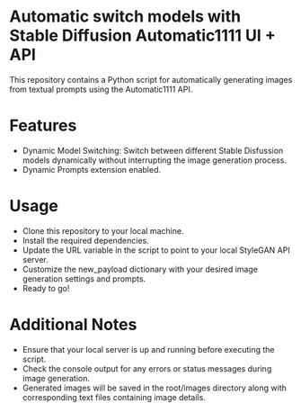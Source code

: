 # Automatic switch models with Stable Diffusion Automatic1111 UI + API

This repository contains a Python script for automatically generating images from textual prompts using the Automatic1111 API.

# Features

 - Dynamic Model Switching: Switch between different Stable Disfussion models dynamically without interrupting the image generation process.
 - Dynamic Prompts extension enabled.

# Usage

 - Clone this repository to your local machine.
 - Install the required dependencies.
 - Update the URL variable in the script to point to your local StyleGAN API server.
 - Customize the new_payload dictionary with your desired image generation settings and prompts.
 - Ready to go!

# Additional Notes

 - Ensure that your local server is up and running before executing the script.
 - Check the console output for any errors or status messages during image generation.
 - Generated images will be saved in the root/images directory along with corresponding text files containing image details.
